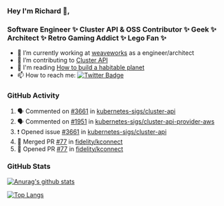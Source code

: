 ### Hey I'm Richard 👋, 

<h3 align="left">Software Engineer ✨ Cluster API & OSS Contributor ✨ Geek ✨ Architect ✨ Retro Gaming Addict ✨ Lego Fan ✨</h3>

- 🔭 I’m currently working at [weaveworks](https://github.com/weaveworks) as a engineer/architect
- 👯 I’m contributing to [Cluster API](https://github.com/kubernetes-sigs/cluster-api-provider-aws/pulls?q=is%3Aissue+is%3Apr+author%3Arichardcase+)
- 💬 I'm reading [How to build a habitable planet](https://www.amazon.co.uk/How-Build-Habitable-Planet-Humankind/dp/0691140065)
- 📫 How to reach me: [![Twitter Badge](https://img.shields.io/badge/-@fruit_case-00acee?style=flat&logo=Twitter&logoColor=white)](https://twitter.com/intent/follow?screen_name=fruit_case "Follow on Twitter")

### GitHub Activity 

<!--START_SECTION:activity-->
1. 🗣 Commented on [#3661](https://github.com//kubernetes-sigs/cluster-api/issues/3661) in [kubernetes-sigs/cluster-api](https://github.com//kubernetes-sigs/cluster-api)
2. 🗣 Commented on [#1951](https://github.com//kubernetes-sigs/cluster-api-provider-aws/issues/1951) in [kubernetes-sigs/cluster-api-provider-aws](https://github.com//kubernetes-sigs/cluster-api-provider-aws)
3. ❗️ Opened issue [#3661](https://github.com//kubernetes-sigs/cluster-api/issues/3661) in [kubernetes-sigs/cluster-api](https://github.com//kubernetes-sigs/cluster-api)
4. 🎉 Merged PR [#77](https://github.com//fidelity/kconnect/pull/77) in [fidelity/kconnect](https://github.com//fidelity/kconnect)
5. 💪 Opened PR [#77](https://github.com//fidelity/kconnect/pull/77) in [fidelity/kconnect](https://github.com//fidelity/kconnect)
<!--END_SECTION:activity-->

### GitHub Stats

[![Anurag's github stats](https://github-readme-stats.vercel.app/api?username=richardcase&count_private=true&show_icons=true)](https://github.com/anuraghazra/github-readme-stats)

[![Top Langs](https://github-readme-stats.vercel.app/api/top-langs/?username=richardcase&hide=html&layout=compact)](https://github.com/anuraghazra/github-readme-stats)
